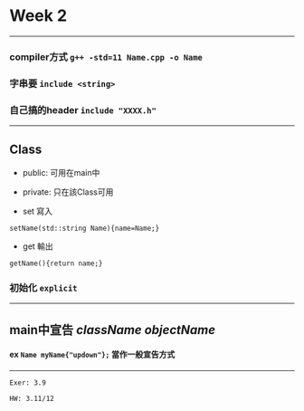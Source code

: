 # Week 2
----------------
### compiler方式 `g++ -std=11 Name.cpp -o Name`

### 字串要 `include <string>`

### 自己搞的header `include "XXXX.h"`
-------------------

## Class

* public: 可用在main中

* private: 只在該Class可用

+ set 寫入

`setName(std::string Name){name=Name;}`

+ get 輸出

`getName(){return name;}`

### 初始化 `explicit`
-------------------------------------
## main中宣告 *className objectName*

#### ex `Name myName{"updown"};` 當作一般宣告方式
-----------------------------

`Exer: 3.9`

`HW: 3.11/12`


